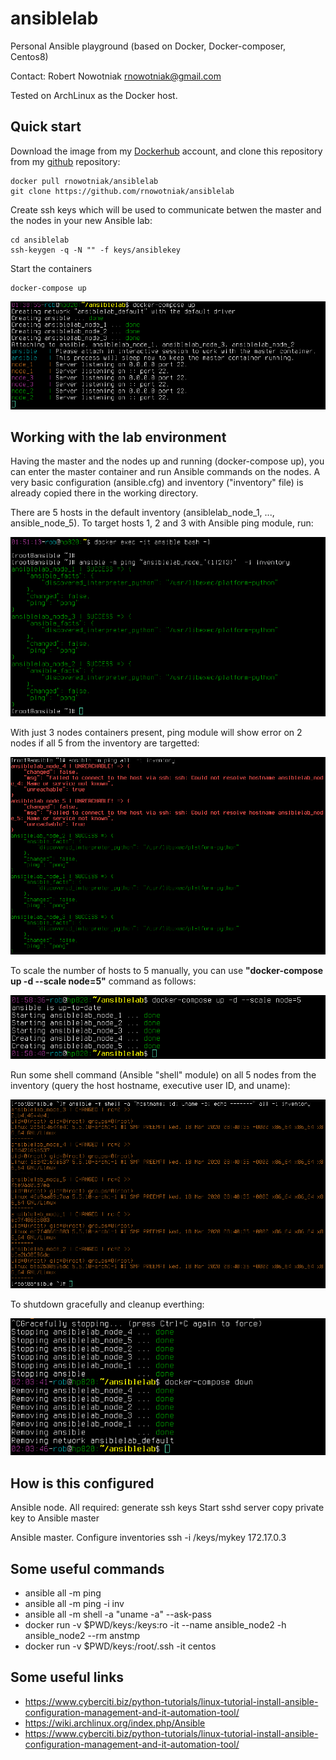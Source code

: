 # ansiblelab
Personal Ansible playground (based on Docker, Docker-composer, Centos8)

Contact: Robert Nowotniak <rnowotniak@gmail.com>

Tested on ArchLinux as the Docker host.

## Quick start

Download the image from my
[Dockerhub](https://hub.docker.com/u/rnowotniak) account, and clone this repository from my
[github](https://github.com/rnowotniak/ansiblelab) repository:

    docker pull rnowotniak/ansiblelab
    git clone https://github.com/rnowotniak/ansiblelab

Create ssh keys which will be used to communicate betwen the master and the nodes in your new Ansible lab:

    cd ansiblelab
    ssh-keygen -q -N "" -f keys/ansiblekey

Start the containers

    docker-compose up

![compose-up](img/docker-compose-up.png)

## Working with the lab environment

Having the master and the nodes up and running (docker-compose up), you can enter the master container and run Ansible commands on the nodes.
A very basic configuration (ansible.cfg) and inventory ("inventory" file) is already copied there in the working directory.

There are 5 hosts in the default inventory (ansiblelab_node_1,
..., ansible_node_5).
To target hosts 1, 2 and 3 with Ansible ping module, run:

![ping3](img/ping3.png)

With just 3 nodes containers present, ping module will show error on 2 nodes if all 5 from the inventory are targetted:

![ping5](img/ping5.png)

To scale the number of hosts to 5 manually, you can use **"docker-compose up -d --scale node=5"** command as follows:

![scale-to-5](img/scale-to-5.png)

Run some shell command (Ansible "shell" module) on all 5 nodes from the inventory (query the host hostname, executive user ID, and uname):

![shell5](img/shell5.png)

To shutdown gracefully and cleanup everthing:

![shutdown](img/shutdown.png)

## How is this configured

Ansible node.
All required:
    generate ssh keys
    Start sshd server
    copy private key to Ansible master

Ansible master.
    Configure inventories
    ssh -i /keys/mykey 172.17.0.3

## Some useful commands

* ansible all -m ping
* ansible all -m ping -i inv
* ansible all -m shell -a "uname -a" --ask-pass
* docker run -v $PWD/keys:/keys:ro -it --name ansible_node2 -h ansible_node2 --rm anstmp
* docker run -v $PWD/keys:/root/.ssh -it centos

## Some useful links

* https://www.cyberciti.biz/python-tutorials/linux-tutorial-install-ansible-configuration-management-and-it-automation-tool/
* https://wiki.archlinux.org/index.php/Ansible
* https://www.cyberciti.biz/python-tutorials/linux-tutorial-install-ansible-configuration-management-and-it-automation-tool/


